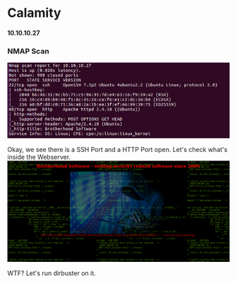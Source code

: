 # Calamity
#### 10.10.10.27

### NMAP Scan
![alt text](https://github.com/jakobgoerke/HTB-Writeups/blob/master/Calamity%20-unfinished/images/nmap.png "NMAP Scan")

Okay, we see there is a SSH Port and a HTTP Port open. Let's check what's inside the Webserver.
![alt text](https://github.com/jakobgoerke/HTB-Writeups/blob/master/Calamity%20-unfinished/images/index.png "Website index")

WTF? Let's run dirbuster on it.
